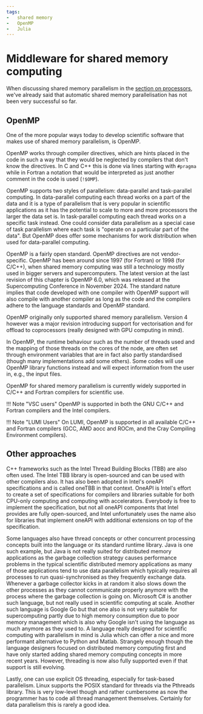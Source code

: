 ```yaml
---
tags:
-   shared memory
-   OpenMP
-   Julia
---
```


# Middleware for shared memory computing

When discussing shared memory parallelism in the 
[section on processors](../C02_Processors/C02_S06_Shared_memory.md),
we've already said that automatic shared memory parallelisation has not been
very successful so far.

## OpenMP

One of the more popular ways today to develop scientific software that makes use
of shared memory parallelism, is OpenMP.

OpenMP works through compiler directives, which are hints placed in the code in such
a way that they would be neglected by compilers that don't know the directives.
In C and C++ this is done via lines starting with `#pragma` while in Fortran a notation
that would be interpreted as just another comment in the code is used (`!$OMP`).

OpenMP supports two styles of parallelism: data-parallel and task-parallel computing.
In data-parallel computing each thread works on a part of the data and it is a type of
parallelism that is very popular in scientific applications as it has the potential to
scale to more and more processors the larger the data set is. 
In task-parallel computing each thread works on a specific task instead. 
One could consider data parallelism as a special case of task parallelism
where each task is "operate on a particular part of the data". But OpenMP does
offer some mechanisms for work distribution when used for data-parallel computing.

<!-- TODO: Update version of OpenMP below in case of a new version. -->
OpenMP is a fairly open standard. OpenMP directives are not vendor-specific. 
OpenMP has been around since 1997 (for Fortran) or 1998 (for C/C++), 
when shared memory computing was still a technology 
mostly used in bigger servers and supercomputers. 
The latest version at the last revision of this chapter is OpenMP 6.0, which was released
at the Supercomputing Conference in November 2024.
The standard nature implies that code
developed with one compiler with OpenMP support will also compile with another compiler as long
as the code and the compilers adhere to the language standards and OpenMP standard. 

OpenMP originally only supported shared memory parallelism. Version 4 however was a major revision
introducing support for vectorisation and for offload to coprocessors (really designed with GPU computing in mind).

In OpenMP, the runtime behaviour such as the number of threads used and the mapping of those 
threads on the cores of the node, are often set through environment variables that are in
fact also partly standardised (though many implementations add some others). 
Some codes will use OpenMP library functions instead and will
expect information from the user in, e.g., the input files.

OpenMP for shared memory parallelism is currently widely supported in C/C++ and Fortran compilers
for scientific use. 

!!! Note "VSC users"
    OpenMP is supported in both the GNU C/C++ and Fortran compilers
    and the Intel compilers.

!!! Note "LUMI Users"
    On LUMI, OpenMP is supported in all available C/C++ and Fortran compilers (GCC, AMD aocc and ROCm, and
    the Cray Compiling Environment compilers).


## Other approaches

C++ frameworks such as the Intel Thread Building Blocks (TBB) are also often used.
The Intel TBB library is open-sourced and can be used with other compilers also.
It has also been adopted in Intel's oneAPI specifications and is called oneTBB in
that context. OneAPI is Intel's effort to create a set of specifications for compilers
and libraries suitable for both CPU-only computing and computing with accelerators.
Everybody is free to implement the specification, but not all oneAPI components that
Intel provides are fully open-sourced, and Intel unfortunately uses the name also 
for libraries that implement oneAPI with additional extensions on top of the specification.

Some languages also have thread concepts or other concurrent processing concepts built
into the language or its standard runtime library.
Java is one such example, but Java is not really suited for distributed memory applications
as the garbage collection strategy causes performance problems in the typical scientific
distributed memory applications as many of those applications tend to use data parallelism
which typically requires all processes to run quasi-synchronised as they frequently exchange data.
Whenever a garbage collector kicks in at random it also slows down the other processes as they cannot
communicate properly anymore with the process where the garbage collection is going on.
Microsoft C# is another such language, but not really used in scientific computing at scale. 
Another such language is Google Go but that one also is not very suitable for supercomputing 
partly due to high memory consumption due to poor memory management which is also why Google isn't
using the language as much anymore as they used to. A language really designed for scientific computing
with parallelism in mind is Julia which can offer a nice and more performant alternative to 
Python and Matlab. Strangely enough though the language designers focused on distributed memory
computing first and have only started adding shared memory computing concepts in more recent years.
However, threading is now also fully supported even if that support is still evolving.

Lastly, one can use explicit OS threading, especially for task-based parallelism.
Linux supports the POSIX standard for threads via the Pthreads library.
This is very low-level though and rather cumbersome as now the programmer has to code all
thread management themselves. Certainly for data parallelism this is rarely a good idea.
